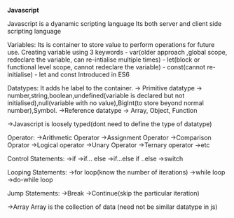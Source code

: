 **Javascript**

Javascript is  a dyanamic scripting language
Its both server and client side scripting language

Variables:
    Its is container to store value to perform operations for future use.
    Creating variable using 3 keywords
    - var(older approach ,global scope, redeclare the variable, can re-intialise multiple times)
    - let(block or functional level scope, cannot redeclare the variable)
    - const(cannot re-initialise)
    - let and const Introduced in ES6

Datatypes:
    It adds he label to the container.
    -> Primitive datatype -> number,string,boolean,undefined(variable is declared but not initialised),null(variable with no value),BigInt(to store beyond normal number),Symbol.
    ->Reference datatype -> Array, Object, Function

->Javascript is loosely typed(dont need to define the type of datatype)


Operator:
->Arithmetic Operator
->Assignment Operator
->Comparison Oprator
->Logical operator
->Unary Operator
->Ternary operator
->etc
   
Control Statements:
->if
->if... else
->if...else if ..else
->switch

Looping Statements:
->for loop(know the number of iterations)
->while loop
->do-while loop

Jump Statements:
->Break
->Continue(skip the particular iteration)

->Array
Array is the collection of data (need not be similar datatype in js)